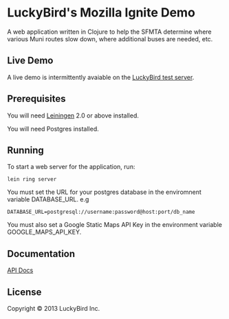 # LuckyBird's Mozilla Ignite Demo

A web application written in Clojure to help the SFMTA determine where various Muni routes slow down, where additional buses are needed, etc.

## Live Demo

A live demo is intermittently avaiable on the [LuckyBird test server][1].

[1]: http://birdapi.net

## Prerequisites

You will need [Leiningen][2] 2.0 or above installed.

You will need Postgres installed.

[2]: https://github.com/technomancy/leiningen

## Running

To start a web server for the application, run:

	lein ring server

You must set the URL for your postgres database in the enviromnent variable DATABASE_URL.
e.g 

	DATABASE_URL=postgresql://username:password@host:port/db_name

You must also set a Google Static Maps API Key in the environment variable GOOGLE_MAPS_API_KEY.
	
## Documentation

[API Docs][3]

[3]: http://cammsaul.github.com/mozilla-ignite-demo

## License

Copyright © 2013 LuckyBird Inc.
